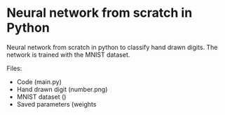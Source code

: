# Neural network from scratch in Python
Neural network from scratch in python to classify hand drawn digits. The network is trained with the MNIST dataset.

Files:
- Code (main.py)
- Hand drawn digit (number.png)
- MNIST dataset () 
- Saved parameters (weights
